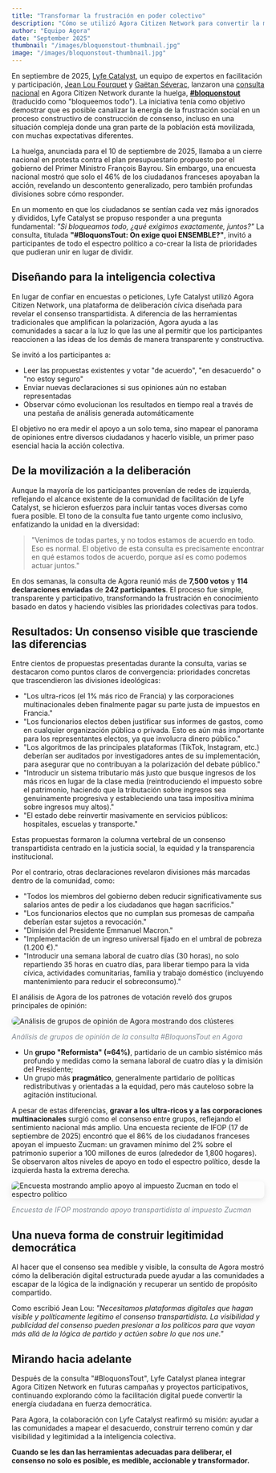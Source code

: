 ```yaml
---
title: "Transformar la frustración en poder colectivo"
description: "Cómo se utilizó Agora Citizen Network para convertir la movilización masiva en demandas democráticas compartidas durante la huelga #bloquonstout de Francia."
author: "Equipo Agora"
date: "September 2025"
thumbnail: "/images/bloquonstout-thumbnail.jpg"
image: "/images/bloquonstout-thumbnail.jpg"
---
```


En septiembre de 2025, [Lyfe Catalyst](https://lyfe-catalyst.org/), un equipo de expertos en facilitación y participación, [Jean Lou Fourquet](https://www.linkedin.com/in/jean-lou-fourquet) y [Gaëtan Séverac](https://www.linkedin.com/in/gaetansev), lanzaron una [consulta nacional](https://www.agoracitizen.app/conversation/rZGrIg) en Agora Citizen Network durante la huelga, **[#bloquonstout](https://es.wikipedia.org/wiki/Bloquons_tout)** (traducido como "bloqueemos todo"). La iniciativa tenía como objetivo demostrar que es posible canalizar la energía de la frustración social en un proceso constructivo de construcción de consenso, incluso en una situación compleja donde una gran parte de la población está movilizada, con muchas expectativas diferentes.

La huelga, anunciada para el 10 de septiembre de 2025, llamaba a un cierre nacional en protesta contra el plan presupuestario propuesto por el gobierno del Primer Ministro François Bayrou. Sin embargo, una encuesta nacional mostró que solo el 46% de los ciudadanos franceses apoyaban la acción, revelando un descontento generalizado, pero también profundas divisiones sobre cómo responder.

En un momento en que los ciudadanos se sentían cada vez más ignorados y divididos, Lyfe Catalyst se propuso responder a una pregunta fundamental: *"Si bloqueamos todo, ¿qué exigimos exactamente, juntos?"* La consulta, titulada **"#BloquonsTout: On exige quoi ENSEMBLE?"**, invitó a participantes de todo el espectro político a co-crear la lista de prioridades que pudieran unir en lugar de dividir.

## Diseñando para la inteligencia colectiva

En lugar de confiar en encuestas o peticiones, Lyfe Catalyst utilizó Agora Citizen Network, una plataforma de deliberación cívica diseñada para revelar el consenso transpartidista. A diferencia de las herramientas tradicionales que amplifican la polarización, Agora ayuda a las comunidades a sacar a la luz lo que las une al permitir que los participantes reaccionen a las ideas de los demás de manera transparente y constructiva.

Se invitó a los participantes a:
- Leer las propuestas existentes y votar "de acuerdo", "en desacuerdo" o "no estoy seguro"
- Enviar nuevas declaraciones si sus opiniones aún no estaban representadas
- Observar cómo evolucionan los resultados en tiempo real a través de una pestaña de análisis generada automáticamente

El objetivo no era medir el apoyo a un solo tema, sino mapear el panorama de opiniones entre diversos ciudadanos y hacerlo visible, un primer paso esencial hacia la acción colectiva.

## De la movilización a la deliberación

Aunque la mayoría de los participantes provenían de redes de izquierda, reflejando el alcance existente de la comunidad de facilitación de Lyfe Catalyst, se hicieron esfuerzos para incluir tantas voces diversas como fuera posible. El tono de la consulta fue tanto urgente como inclusivo, enfatizando la unidad en la diversidad:

> "Venimos de todas partes, y no todos estamos de acuerdo en todo. Eso es normal. El objetivo de esta consulta es precisamente encontrar en qué estamos todos de acuerdo, porque así es como podemos actuar juntos."

En dos semanas, la consulta de Agora reunió más de **7,500 votos** y **114 declaraciones enviadas** de **242 participantes**. El proceso fue simple, transparente y participativo, transformando la frustración en conocimiento basado en datos y haciendo visibles las prioridades colectivas para todos.

## Resultados: Un consenso visible que trasciende las diferencias

Entre cientos de propuestas presentadas durante la consulta, varias se destacaron como puntos claros de convergencia: prioridades concretas que trascendieron las divisiones ideológicas:

- "Los ultra-ricos (el 1% más rico de Francia) y las corporaciones multinacionales deben finalmente pagar su parte justa de impuestos en Francia."
- "Los funcionarios electos deben justificar sus informes de gastos, como en cualquier organización pública o privada. Esto es aún más importante para los representantes electos, ya que involucra dinero público."
- "Los algoritmos de las principales plataformas (TikTok, Instagram, etc.) deberían ser auditados por investigadores antes de su implementación, para asegurar que no contribuyan a la polarización del debate público."
- "Introducir un sistema tributario más justo que busque ingresos de los más ricos en lugar de la clase media (reintroduciendo el impuesto sobre el patrimonio, haciendo que la tributación sobre ingresos sea genuinamente progresiva y estableciendo una tasa impositiva mínima sobre ingresos muy altos)."
- "El estado debe reinvertir masivamente en servicios públicos: hospitales, escuelas y transporte."

Estas propuestas formaron la columna vertebral de un consenso transpartidista centrado en la justicia social, la equidad y la transparencia institucional.

Por el contrario, otras declaraciones revelaron divisiones más marcadas dentro de la comunidad, como:

- "Todos los miembros del gobierno deben reducir significativamente sus salarios antes de pedir a los ciudadanos que hagan sacrificios."
- "Los funcionarios electos que no cumplan sus promesas de campaña deberían estar sujetos a revocación."
- "Dimisión del Presidente Emmanuel Macron."
- "Implementación de un ingreso universal fijado en el umbral de pobreza (1.200 €)."
- "Introducir una semana laboral de cuatro días (30 horas), no solo repartiendo 35 horas en cuatro días, para liberar tiempo para la vida cívica, actividades comunitarias, familia y trabajo doméstico (incluyendo mantenimiento para reducir el sobreconsumo)."

El análisis de Agora de los patrones de votación reveló dos grupos principales de opinión:

<div class="text-center my-4">
  <img src="/images/bloquonstout-analysis.jpg" alt="Análisis de grupos de opinión de Agora mostrando dos clústeres" class="img-fluid" style="max-width: 100%; border-radius: 8px; box-shadow: 0 4px 12px rgba(0, 0, 0, 0.1);">
  <p class="mt-2" style="font-size: 14px; color: #818992; font-style: italic;">Análisis de grupos de opinión de la consulta #BloquonsTout en Agora</p>
</div>

- Un **grupo "Reformista" (≈64%)**, partidario de un cambio sistémico más profundo y medidas como la semana laboral de cuatro días y la dimisión del Presidente;
- Un grupo más **pragmático**, generalmente partidario de políticas redistributivas y orientadas a la equidad, pero más cauteloso sobre la agitación institucional.

A pesar de estas diferencias, **gravar a los ultra-ricos y a las corporaciones multinacionales** surgió como el consenso entre grupos, reflejando el sentimiento nacional más amplio. Una encuesta reciente de IFOP (17 de septiembre de 2025) encontró que el 86% de los ciudadanos franceses apoyan el impuesto Zucman: un gravamen mínimo del 2% sobre el patrimonio superior a 100 millones de euros (alrededor de 1,800 hogares). Se observaron altos niveles de apoyo en todo el espectro político, desde la izquierda hasta la extrema derecha.

<div class="text-center my-4">
  <img src="/images/zucman-tax-support.jpg" alt="Encuesta mostrando amplio apoyo al impuesto Zucman en todo el espectro político" class="img-fluid" style="max-width: 100%; border-radius: 8px; box-shadow: 0 4px 12px rgba(0, 0, 0, 0.1);">
  <p class="mt-2" style="font-size: 14px; color: #818992; font-style: italic;">Encuesta de IFOP mostrando apoyo transpartidista al impuesto Zucman</p>
</div>

## Una nueva forma de construir legitimidad democrática

Al hacer que el consenso sea medible y visible, la consulta de Agora mostró cómo la deliberación digital estructurada puede ayudar a las comunidades a escapar de la lógica de la indignación y recuperar un sentido de propósito compartido.

Como escribió Jean Lou: *"Necesitamos plataformas digitales que hagan visible y políticamente legítimo el consenso transpartidista. La visibilidad y publicidad del consenso pueden presionar a los políticos para que vayan más allá de la lógica de partido y actúen sobre lo que nos une."*

## Mirando hacia adelante

Después de la consulta "#BloquonsTout", Lyfe Catalyst planea integrar Agora Citizen Network en futuras campañas y proyectos participativos, continuando explorando cómo la facilitación digital puede convertir la energía ciudadana en fuerza democrática.

Para Agora, la colaboración con Lyfe Catalyst reafirmó su misión: ayudar a las comunidades a mapear el desacuerdo, construir terreno común y dar visibilidad y legitimidad a la inteligencia colectiva.

**Cuando se les dan las herramientas adecuadas para deliberar, el consenso no solo es posible, es medible, accionable y transformador.**
